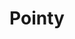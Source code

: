 ---
layout: post
title: Pointy
category: music

type: soundcloud
embed: <iframe width="100%" height="166" scrolling="no" frameborder="no" src="https://w.soundcloud.com/player/?url=http%3A%2F%2Fapi.soundcloud.com%2Ftracks%2F75417569&amp;color=ff6600&amp;auto_play=false&amp;show_artwork=false"></iframe>
short: This is a piece of draft music for a game project. Couldn't get the right feel for the game in the end, but I do like this track
link: https://soundcloud.com/danieloaks/pointy

search_desc: game, draft, point
---